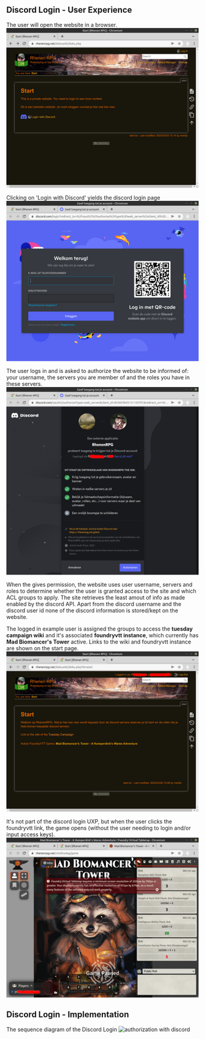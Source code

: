 ## Discord Login - User Experience

The user will open the website in a browser.
![](ux-discord-login-1.png)

Clicking on 'Login with Discord' yields the discord login page
![](ux-discord-login-2.png)

The user logs in and is asked to authorize the website to be informed of: your username, the servers you are member of and the roles you have in these servers.
![](ux-discord-login-3.png)

When the gives permission, the website uses user username, servers and roles to determine whether the user is granted access to the site and which ACL groups to apply. The site retrieves the least amout of info as made enabled by the discord API. Apart from the discord username and the discord user id none of the discord information is stored/kept on the website.

The logged in example user is assigned the groups to access the **tuesday campaign wiki** and it's associated **foundryvtt instance**, which currently has **Mad Biomancer's Tower** active. Links to the wiki and foundryvtt instance are shown on the start page.
![](ux-discord-login-4.png)

It's not part of the discord login UXP, but when the user clicks the foundryvtt link, the game opens (without the user needing to login and/or input access keys).
![](ux-discord-login-5.png)


## Discord Login - Implementation

The sequence diagram of the Discord Login
![authorization with discord](http://www.plantuml.com/plantuml/proxy?cache=no&src=https://raw.githubusercontent.com/rhenenrpg/rhenenrpg.github.io/main/uml/sd-login-oauth-discord.iuml)
